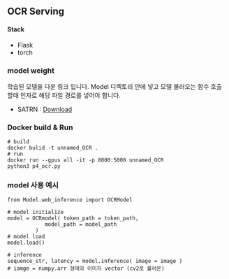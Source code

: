## OCR Serving


#### Stack
- Flask
- torch


### model weight 
학습된 모델을 다운 링크 입니다. Model 디렉토리 안에 넣고 모델 불러오는 함수 호출 할때 인자로 해당 파일 경로를 넣어야 합니다.
- SATRN : [Download](https://drive.google.com/file/d/1HhDG3eNpVO4VICIGvZzBsdTbRFS8mODA/view?usp=sharing)

### Docker build & Run
```angular2html
# build
docker bulid -t unnamed_OCR . 
# run
docker run --gpus all -it -p 8000:5000 unnamed_OCR
python3 p4_ocr.py
```


### model 사용 예시

```
from Model.web_inference import OCRModel

# model initialize
model = OCRmodel( token_path = token_path,
            model_path = model_path
         )
# model load
model.load()

# inference
sequence_str, latency = model.inference( image = image )
# iamge = numpy.arr 형태의 이미지 vector (cv2로 불러온)
```